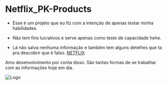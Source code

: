 # Netflix_PK-Products

- Esse é um projeto que eu fiz com a intenção de apenas testar minha habilidades.

- Não tem fins lucrativos e serve apenas como teste de capacidade hehe.

- Lá não salva nenhuma informação e também tem alguns detelhes que ta pra descobrir que é falso. [NETFLIX](https://pablo-kennediy.github.io/Netflix_PK-Products/)

Amo desenvolvimento por conta disso. São tantas formas de se trabalhar com as informações hoje em dia.

![Logo](https://user-images.githubusercontent.com/98966014/211117458-df819586-ffad-4a0a-8145-c5153f4ca67c.png)
